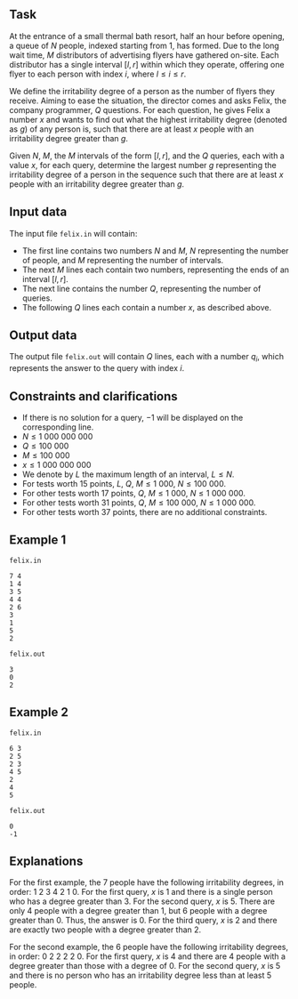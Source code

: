 ## Task

At the entrance of a small thermal bath resort, half an hour before opening, a queue of $N$ people, indexed starting from 1, has formed. Due to the long wait time, $M$ distributors of advertising flyers have gathered on-site. Each distributor has a single interval $[l, r]$ within which they operate, offering one flyer to each person with index $i$, where $l \leq i \leq r$. 

We define the irritability degree of a person as the number of flyers they receive. Aiming to ease the situation, the director comes and asks Felix, the company programmer, $Q$ questions. For each question, he gives Felix a number $x$ and wants to find out what the highest irritability degree (denoted as $g$) of any person is, such that there are at least $x$ people with an irritability degree greater than $g$. 

Given $N$, $M$, the $M$ intervals of the form $[l, r]$, and the $Q$ queries, each with a value $x$, for each query, determine the largest number $g$ representing the irritability degree of a person in the sequence such that there are at least $x$ people with an irritability degree greater than $g$.

## Input data

The input file `felix.in` will contain:

- The first line contains two numbers $N$ and $M$, $N$ representing the number of people, and $M$ representing the number of intervals. 
- The next $M$ lines each contain two numbers, representing the ends of an interval $[l, r]$. 
- The next line contains the number $Q$, representing the number of queries.
- The following $Q$ lines each contain a number $x$, as described above.

## Output data

The output file `felix.out` will contain $Q$ lines, each with a number $q_i$, which represents the answer to the query with index $i$.

## Constraints and clarifications

* If there is no solution for a query, $-1$ will be displayed on the corresponding line.
* $N \leq 1\ 000\ 000\ 000$
* $Q \leq 100\ 000$
* $M \leq 100\ 000$
* $x \leq 1\ 000\ 000\ 000$
* We denote by $L$ the maximum length of an interval, $L \leq N$.
* For tests worth $15$ points, $L$, $Q$, $M \leq 1\ 000$, $N \leq 100\ 000$.
* For other tests worth $17$ points, $Q$, $M \leq 1\ 000$, $N \leq 1\ 000\ 000$.
* For other tests worth $31$ points, $Q$, $M \leq 100\ 000$, $N \leq 1\ 000\ 000$.
* For other tests worth $37$ points, there are no additional constraints.

## Example 1

`felix.in`
```
7 4
1 4
3 5
4 4
2 6
3
1
5
2
```

`felix.out`
```
3
0
2
```

## Example 2

`felix.in`
```
6 3
2 5
2 3
4 5
2
4
5
```

`felix.out`
```
0
-1
```

## Explanations

For the first example, the $7$ people have the following irritability degrees, in order: $1\ 2\ 3\ 4\ 2\ 1\ 0$.
For the first query, $x$ is $1$ and there is a single person who has a degree greater than $3$. For the second query, $x$ is $5$. There are only $4$ people with a degree greater than $1$, but $6$ people with a degree greater than $0$. Thus, the answer is $0$. For the third query, $x$ is $2$ and there are exactly two people with a degree greater than $2$.

For the second example, the $6$ people have the following irritability degrees, in order: $0\ 2\ 2\ 2\ 2\ 0$.
For the first query, $x$ is $4$ and there are $4$ people with a degree greater than those with a degree of $0$. For the second query, $x$ is $5$ and there is no person who has an irritability degree less than at least $5$ people.